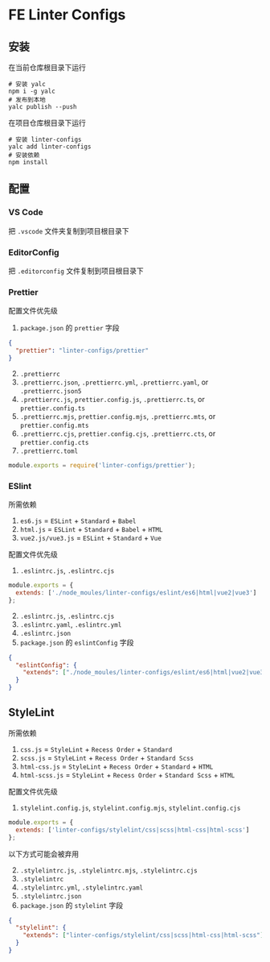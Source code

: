 # FE Linter Configs

## 安装

在当前仓库根目录下运行

```shell
# 安装 yalc
npm i -g yalc
# 发布到本地
yalc publish --push
```

在项目仓库根目录下运行

```shell
# 安装 linter-configs
yalc add linter-configs
# 安装依赖
npm install
```

## 配置

### VS Code

把 `.vscode` 文件夹复制到项目根目录下

### EditorConfig

把 `.editorconfig` 文件复制到项目根目录下

### Prettier

配置文件优先级

1. `package.json` 的 `prettier` 字段

```json
{
  "prettier": "linter-configs/prettier"
}
```

2. `.prettierrc`
3. `.prettierrc.json`, `.prettierrc.yml`, `.prettierrc.yaml`, or `.prettierrc.json5`
4. `.prettierrc.js`, `prettier.config.js`, `.prettierrc.ts`, or `prettier.config.ts`
5. `.prettierrc.mjs`, `prettier.config.mjs`, `.prettierrc.mts`, or `prettier.config.mts`
6. `.prettierrc.cjs`, `prettier.config.cjs`, `.prettierrc.cts`, or `prettier.config.cts`
7. `.prettierrc.toml`

```js
module.exports = require('linter-configs/prettier');
```

### ESlint

所需依赖

1. `es6.js` = `ESLint` + `Standard` + `Babel`
2. `html.js` = `ESLint` + `Standard` + `Babel` + `HTML`
3. `vue2.js/vue3.js` = `ESLint` + `Standard` + `Vue`

配置文件优先级

1. `.eslintrc.js`, `.eslintrc.cjs`

```js
module.exports = {
  extends: ['./node_moules/linter-configs/eslint/es6|html|vue2|vue3']
};
```

2. `.eslintrc.js`, `.eslintrc.cjs`
3. `.eslintrc.yaml`, `.eslintrc.yml`
4. `.eslintrc.json`
5. `package.json` 的 `eslintConfig` 字段

```json
{
  "eslintConfig": {
    "extends": ["./node_moules/linter-configs/eslint/es6|html|vue2|vue3"]
  }
}
```

## StyleLint

所需依赖

1. `css.js` = `StyleLint` + `Recess Order` + `Standard`
2. `scss.js` = `StyleLint` + `Recess Order` + `Standard Scss`
3. `html-css.js` = `StyleLint` + `Recess Order` + `Standard` + `HTML`
4. `html-scss.js` = `StyleLint` + `Recess Order` + `Standard Scss` + `HTML`

配置文件优先级

1. `stylelint.config.js`, `stylelint.config.mjs`, `stylelint.config.cjs`

```js
module.exports = {
  extends: ['linter-configs/stylelint/css|scss|html-css|html-scss']
};
```

以下方式可能会被弃用

2. `.stylelintrc.js`, `.stylelintrc.mjs`, `.stylelintrc.cjs`
3. `.stylelintrc`
4. `.stylelintrc.yml`, `.stylelintrc.yaml`
5. `.stylelintrc.json`
6. `package.json` 的 `stylelint` 字段

```json
{
  "stylelint": {
    "extends": ["linter-configs/stylelint/css|scss|html-css|html-scss"]
  }
}
```
